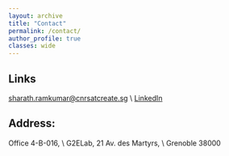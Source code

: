 ```yaml
---
layout: archive
title: "Contact"
permalink: /contact/
author_profile: true
classes: wide
---
```


## Links
[sharath.ramkumar@cnrsatcreate.sg](mailto:sharath.ramkumar@cnrsatcreate.sg) \\
[LinkedIn](www.linkedin.com/in/sharathramkumar)

## Address:

Office 4-B-016, \\
G2ELab, 21 Av. des Martyrs, \\
Grenoble 38000  